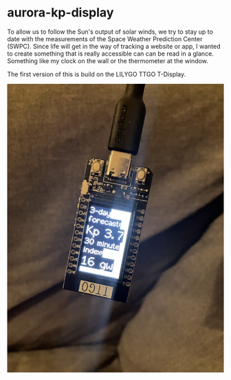 # aurora-kp-display

To allow us to follow the Sun's output of solar winds, we try to stay up to date with the measurements
of the Space Weather Prediction Center (SWPC). Since life will get in the way of tracking a website or
app, I wanted to create something that is really accessible can can be read in a glance. Something like
my clock on the wall or the thermometer at the window.

The first version of this is build on the LILYGO TTGO T-Display.
  
![Aurora Kp display](IMG_0983.jpg)
